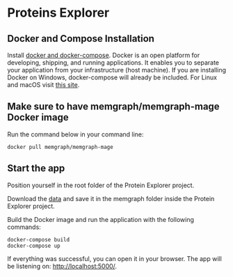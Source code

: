 # Proteins Explorer

## Docker and Compose Installation

Install [docker and docker-compose](https://docs.docker.com/get-docker/). Docker is an open platform for developing, shipping, and running applications. It enables you to separate your application from your infrastructure (host machine). If you are installing Docker on Windows, docker-compose will already be included. For Linux and macOS visit [this site](https://docs.docker.com/compose/install/).

## Make sure to have memgraph/memgraph-mage Docker image

Run the command below in your command line:
```
docker pull memgraph/memgraph-mage
```

## Start the app

Position yourself in the root folder of the Protein Explorer project.

Download the [data](https://download.memgraph.com/datasets/proteins/proteins_dataset.zip) and save it in the memgraph folder inside the Protein Explorer project.

Build the Docker image and run the application with the following commands:

```
docker-compose build
docker-compose up
```

If everything was successful, you can open it in your browser. The app will be listening on: [http://localhost:5000/](http://localhost:5000/).
